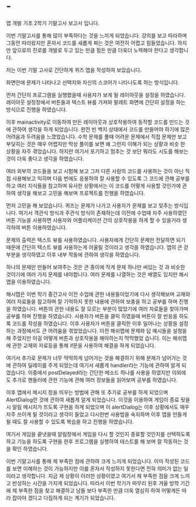 # -
앱 개발 기초 2학기 기말고사 보고서 입니다.

이번 기말고사를 통해 많이 부족하다는 것을 느끼게 되었습니다.
강의를 보고 따라하며 그동안 따라왔지만 혼자서 코드를 새롭게 짜는 것은 여전히 어렵고 힘들었습니다.
하지만 앞으로의 진로를 개발로 두고 있는 만큼 힘든 만큼 더욱더 노력해야 한다고 생각합니다.

저는 이번 기말 고사로 간단하게 퀴즈 앱을 작성하여 보았습니다.

화면안에 문제가 나타나고 선택지와 자신의 스코어가 나타나도록 하는 방식입니다.

먼저 간단히 프로그램을 실행했을때 사용자가 보게 될 레이아웃을 설정을 하였습니다.
레이아웃 설정창에서 버튼들과 텍스트 뷰를 가져와 팔레트 화면에 간단히 설정을 하는 방식으로 진행을 하였습니다.

이후 mainactivity로 이동하여 만든 레이아웃과 상호작용하여 동작할 코드를 만드는 것에 관하여 생각을 하게 되었습니다.
완전 빈 백지 상태에서 코드를 만들어야 하기에 많은 어려움과 두려움을 느꼈었습니다.
수학 문제를 풀때 어려운 문제에서 직접 문제만 보고 부딫히는 것은 매우 어렵지만 막상 풀이를 보면 왜 그런지 이해가 되는 상황과 비슷 한 상황을 자주 겪었습니다.
하지만 여기서 포기하고 멈추는 것 보단 뭐라도 시도를 해보는 것이 더욱 좋다고 생각을 하였습니다.

여러 외부의 코드들을 보고 시험해 보고 그저 다른 사람의 코드를 사용하는 것이 아닌 직접 사용해보고 익히며 다음 번에도 응용하여 잘 사용할 수 있도록 그 코드에 관해 공부를 하고
여러 지식들을 참고하며 유사한 상황에서는 이 코드를 어떻게 사용할 것인가에 관하여 생각을 해보고 고민을 해보며 프로젝트를 진행을 하였습니다.

먼저 고민을 해 보았습니다. 퀴즈는 문제가 나가고 사용자가 문제를 보고 맞추는 방식입니다. 여기서 객관식 방식과 주관식 방식이 존재하는데 이전에 수업때 자주 사용하였던
버튼 기능을 사용하면 사용자와 어플리케이션 간의 상호작용을 하게 할 수 있을거라 생각하여 버튼 이용하였습니다.

문제의 출력은 텍스트 뷰를 사용하였습니다. 사용자에게 간단히 문제만 전달하면 되기 때문에 간단히 텍스트 뷰를 사용하는게 어울릴 것이라고 생각을 하였습니다.
앱의 큰 걷부분을 생각하였고 이후 내부 작동에 관하여 생각을 하였습니다.

하나의 문제만 만들어 보여주는 것은 큰 종이에 작게 문제 하나만 써있는 것 과 비슷한 것이기에 여러 가지 문제를 내야합니다.
여러 문제를 나열하는 것은 배열도 있지만 해시맵을 이용하였습니다.

해시맵은 이번 학기 중간고사 이전 수업에 관한 내용들이었기에 다시 생각해보며 교재와 여러 자료들을 참고하며 잘 기억하지 못한 내용에 관하여 보충을 하고 공부를 하며 진행을 하였습니다.
버튼의 관한 내용도 잘 모르는 부분이 많았기에 여러 자료들을 찾아가며 공부를 하며 진행을 하였습니다. 사용자가 버튼을 클릭 하였을때 버튼이 잘 반응을 하도록 코드를 작성을 하였습니다.
이후 사용자가 버튼을 클릭한 이후 일어나는 상황을 설정하는 과정에서도 큰 어려움을 겪었었습니다. 이전 해쉬맵에 문제와 답 예시들을 설정을 해 주었지만 이걸 어떻게 버튼과 상호작용을 해야하는지 막막했었 습니다. 이는 해쉬맵에 관한 교재와 자료등을 통해 if문을 사용하여 해결을 하게 되었습니다.

여기서 추가로 문제가 너무 딱딱하게 넘어가는 것을 해결하기 위해 문제가 넘어가는 것에 관하여 딜레이를 주게 되었는데 여기서 새롭게 handler라는 기능에 관하여 알게 되었습니다. 이중에서 postDelayed라는 간단한 메소드 하나를 사용을 하였지만 이외에도 추가로 핸들러에 관한 기능에 관해 여러 정보들을 읽어보며 공부를 하였습니다.

이후 앱에서 메시지 창을 띄우는 방법에 관해 또 추가로 공부를 하게 되었으며 AlertDialog란 것에 관하여 새롭게 알게 되었습니다. 이것을 이용하여 게임이 종료 됫을 시 알림 메시지가 뜨도록 구현을 하게 되었으며 이  alertDialog는 이후 상황에서도 매우 자주 쓰이게 될 것이라고 생각이 들었고 다시한번 사용법을 숙지하며 이후 앱을 만들게 될 때도 잘 사용할 수 있도록 복습을 하고 진행을 하였습니다.

여기서 게임을 끝냇을때 알림창에서 게임을 다시 할 것인지 종료할 것인지를 선택하도록 하고 기능을 하도록 구현을 한후 프로그렘을 실행하여 테스트를 해 보며 잘 작동하는 것을 확인 하였습니다.

이번 기말고사를 통해 제 부족한 점에 관하여 크게 느끼게 되었습니다.
이미 작성된 코드를 보면 이해하는 것이 가능하지만 이를 혼자서 작성하지 못한다면 전혀 의미가 없는 일이라고 생각합니다.
지금 제 상황이 이러한 상황이였고 여기서 제 부족한 점을 크게 느끼고 반성하는 시간을 가지게 되었습니다.
따라서 이번 학기가 마무리 된후 겨울 방학 기간에 제 부족한 점을 찾고 해결하고 남들 보다 부족한 만큼 더욱 열심히 하여
어떻게든 따라 잡아야 겠다고 다짐하게 되는 계기가 되었습니다.
